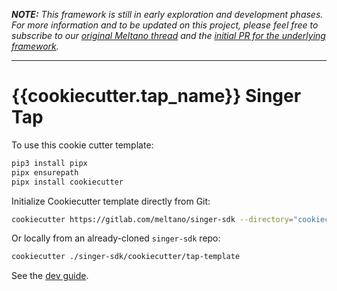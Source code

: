 _**NOTE:** This framework is still in early exploration and development phases. For more
information and to be updated on this project, please feel free to subscribe to our
[original Meltano thread](https://gitlab.com/meltano/meltano/-/issues/2401) and the
[initial PR for the underlying framework](https://gitlab.com/meltano/tap-base/-/merge_requests/1)._

--------------------------------

# {{cookiecutter.tap_name}} Singer Tap


To use this cookie cutter template:

```bash
pip3 install pipx
pipx ensurepath
pipx install cookiecutter
```

Initialize Cookiecutter template directly from Git:

```bash
cookiecutter https://gitlab.com/meltano/singer-sdk --directory="cookiecutter/tap-template"
```

Or locally from an already-cloned `singer-sdk` repo:

```bash
cookiecutter ./singer-sdk/cookiecutter/tap-template
```

See the [dev guide](../../docs/dev_guide.md).
